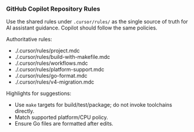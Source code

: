 ### GitHub Copilot Repository Rules

Use the shared rules under `.cursor/rules/` as the single source of truth for AI assistant guidance. Copilot should follow the same policies.

Authoritative rules:
- ./.cursor/rules/project.mdc
- ./.cursor/rules/build-with-makefile.mdc
- ./.cursor/rules/workflows.mdc
- ./.cursor/rules/platform-support.mdc
- ./.cursor/rules/go-format.mdc
- ./.cursor/rules/v4-migration.mdc

Highlights for suggestions:
- Use `make` targets for build/test/package; do not invoke toolchains directly.
- Match supported platform/CPU policy.
- Ensure Go files are formatted after edits.



